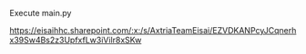 Execute main.py

https://eisaihhc.sharepoint.com/:x:/s/AxtriaTeamEisai/EZVDKANPcyJCqnerhx39Sw4Bs2z3UpfxfLw3iVilr8xSKw
